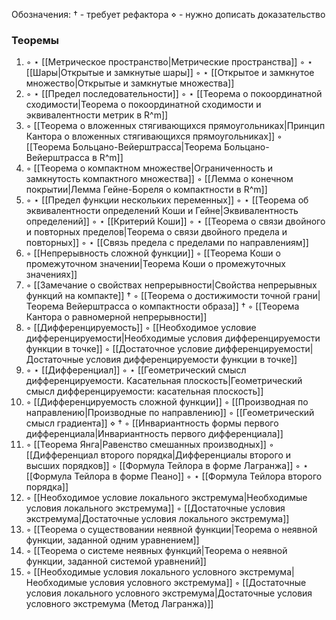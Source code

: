 Обозначения:
$\dagger$ - требует рефактора
$\diamond$ - нужно дописать доказательство

### Теоремы
1. ◦ $\star$ [[Метрическое пространство|Метрические пространства]]
   ◦ $\star$ [[Шары|Открытые и замкнутые шары]]
   ◦ $\star$ [[Открытое и замкнутое множество|Открытые и замкнутые множества]]
2. ◦ $\star$ [[Предел последовательности]]
   ◦ $\star$ [[Теорема о покоординатной сходимости|Теорема о покоординатной сходимости и эквивалентности метрик в R^m]]
3. ◦ [[Теорема о вложенных стягивающихся прямоугольниках|Принцип Кантора о вложенных стягивающихся прямоугольниках]]
   ◦ [[Теорема Больцано-Вейерштрасса|Теорема Больцано-Вейерштрасса в R^m]]
4. ◦ [[Теорема о компактном множестве|Ограниченность и замкнутость компактного множества]]
   ◦ [[Лемма о конечном покрытии|Лемма Гейне-Бореля о компактности в R^m]]
5. ◦ $\star$ [[Предел функции нескольких переменных]]
   ◦ $\star$ [[Теорема об эквивалентности определений Коши и Гейне|Эквивалентность определений]]
   ◦ $\star$ [[Критерий Коши]]
   ◦ $\star$ [[Теорема о связи двойного и повторных пределов|Теорема о связи двойного предела и повторных]]
   ◦ $\star$ [[Связь предела с пределами по направлениям]] 
6. ◦ [[Непрерывность сложной функции]]
   ◦ [[Теорема Коши о промежуточном значении|Теорема Коши о промежуточных значениях]]
7. ◦ [[Замечание о свойствах непрерывности|Свойства непрерывных функций на компакте]] $\dagger$
   ◦ [[Теорема о достижимости точной грани|Теорема Вейерштрасса о компактности образа]] $\dagger$
   ◦ [[Теорема Кантора о равномерной непрерывности]]
8. ◦ [[Дифференцируемость]]
   ◦ [[Необходимое условие дифференцируемости|Необходимые условия дифференцируемости функции в точке]]
   ◦ [[Достаточное условие дифференцируемости|Достаточные условия дифференцируемости функции в точке]]
9. ◦ $\star$ [[Дифференциал]]
   ◦ $\star$ [[Геометрический смысл дифференцируемости. Касательная плоскость|Геометрический смысл дифференцируемости: касательная плоскость]]
10. ◦ [[Дифференцируемость сложной функции]]
    ◦ [[Производная по направлению|Производные по направлению]]
    ◦ [[Геометрический смысл градиента]] $\diamond$ $\dagger$
    ◦ [[Инвариантность формы первого дифференциала|Инвариантность первого дифференциала]]
11. ◦ [[Теорема Янга|Равенство смешанных производных]]
    ◦ [[Дифференциал второго порядка|Дифференциалы второго и высших порядков]]
    ◦ [[Формула Тейлора в форме Лагранжа]]
    ◦ $\star$ [[Формула Тейлора в форме Пеано]]
    ◦ $\star$ [[Формула Тейлора второго порядка]]
12. ◦ [[Необходимое условие локального экстремума|Необходимые условия локального экстремума]]
    ◦ [[Достаточные условия экстремума|Достаточные условия локального экстремума]]
13. ◦ [[Теорема о существовании неявной функции|Теорема о неявной функции, заданной одним уравнением]]
14. ◦ [[Теорема о системе неявных функций|Теорема о неявной функции, заданной системой уравнений]]
15. ◦ [[Необходимые условия локального условного экстремума|Необходимые условия условного экстремума]]
    ◦ [[Достаточные условия локального условного экстремума|Достаточные условия условного экстремума (Метод Лагранжа)]]

